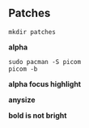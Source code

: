 ## Patches

`mkdir patches`

**alpha**

	sudo pacman -S picom
	picom -b

**alpha focus highlight**

**anysize**

**bold is not bright**
